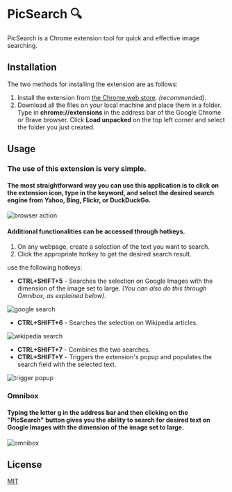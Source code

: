 # PicSearch :mag:

PicSearch is a Chrome extension tool for quick and effective image searching.

## Installation

The two methods for installing the extension are as follows:

1) Install the extension from [the Chrome web store](https://chrome.google.com/webstore/category/extensions?gad=1&gclid=CjwKCAjwrpOiBhBVEiwA_473dMe9qbsVNoLnVx7fxVYpM-SIL3X-D3hgDWWxePIYTzCpwl3z2vx94hoCepkQAvD_BwE). *(recommended).*
2) Download all the files on your local machine and place them in a folder. Type in **chrome://extensions** in the address bar of the Google Chrome or Brave browser. Click **Load unpacked** on the top left corner and select the folder you just created.

## Usage
### The use of this extension is very simple.
#### The most straightforward way you can use this application is to click on the extension icon, type in the keyword, and select the desired search engine from Yahoo, Bing, Flickr, or DuckDuckGo.

<img alt="browser action" src="https://media.giphy.com/media/v1.Y2lkPTc5MGI3NjExOTAyZWRmZDRmOWQxYTBkMTQzZDE4NjAyODY4MDdiODJlOTVlY2ZmZSZlcD12MV9pbnRlcm5hbF9naWZzX2dpZklkJmN0PWc/h6YKHzgTfIrP1gzKxj/giphy.gif" />

#### Additional functionalities can be accessed through hotkeys. 
1) On any webpage, create a selection of the text you want to search.
2) Click the appropriate hotkey to get the desired search result.

use the following hotkeys: 
 * **CTRL+SHIFT+5** - Searches the selection on Google Images with the dimension of the image set to large. *(You can also do this through Omnibox, as explained below).*
<img alt="google search" src="https://media.giphy.com/media/v1.Y2lkPTc5MGI3NjExMmI0ODU3YWYxYmM4NWZhM2ZkYTgxNzA2YzBlYzk1MGIwMWE5NmM2NyZlcD12MV9pbnRlcm5hbF9naWZzX2dpZklkJmN0PWc/FLURUR6MjXct97yjn5/giphy.gif" />


 * **CTRL+SHIFT+6** - Searches the selection on Wikipedia articles.
<img alt="wikipedia search" src="https://media.giphy.com/media/v1.Y2lkPTc5MGI3NjExZTM2NGVhYTI2NDZjNjI2YWMxODA1MmE2MDczNDM3ZjAzOThlNjJlMCZlcD12MV9pbnRlcm5hbF9naWZzX2dpZklkJmN0PWc/kf6WKOnwOUTlSBOy98/giphy.gif" />


 * **CTRL+SHIFT+7** - Combines the two searches. 
 * **CTRL+SHIFT+Y** - Triggers the extension's popup and populates the search field with the selected text. 
<img alt="trigger popup" src="https://media.giphy.com/media/v1.Y2lkPTc5MGI3NjExYWVhY2QxYjBhMWMxZTAxOWY2MzVjMTYxODQ3NjQyODZmYTIxYzhhZCZlcD12MV9pbnRlcm5hbF9naWZzX2dpZklkJmN0PWc/QUhH50tUx99BWPFj8O/giphy.gif" />

### Omnibox
#### Typing the letter <u>g</u> in the address bar and then clicking on the "PicSearch" button gives you the ability to search for desired text on Google Images with the dimension of the image set to large.

<img alt="omnibox" src="https://media.giphy.com/media/v1.Y2lkPTc5MGI3NjExMmQ3MjAyZWFkNjg5MWViMWQ1YmI2YjJlY2E1MGJhY2ZiYjhkMGQ3YSZlcD12MV9pbnRlcm5hbF9naWZzX2dpZklkJmN0PWc/F2yM91PTZCn0JD22io/giphy.gif" />




## License

[MIT](https://choosealicense.com/licenses/mit/)
